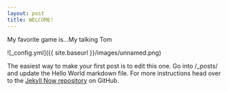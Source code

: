 ```yaml
---
layout: post
title: WELCOME!
---
```


My favorite game is...My talking Tom

![_config.yml]({{ site.baseurl }}/images/unnamed.png)

The easiest way to make your first post is to edit this one. Go into /_posts/ and update the Hello World markdown file. For more instructions head over to the [Jekyll Now repository](https://github.com/barryclark/jekyll-now) on GitHub.
